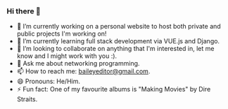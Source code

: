 ### Hi there 👋

- 🔭 I’m currently working on a personal website to host both private and public projects I'm working on!
- 🌱 I’m currently learning full stack development via VUE.js and Django.
- 👯 I’m looking to collaborate on anything that I'm interested in, let me know and I might work with you :).
- 💬 Ask me about networking programming.
- 📫 How to reach me: baileyeditor@gmail.com.
- 😄 Pronouns: He/Him.
- ⚡ Fun fact: One of my favourite albums is "Making Movies" by Dire Straits.

<!--
**bailey-f/bailey-f** is a ✨ _special_ ✨ repository because its `README.md` (this file) appears on your GitHub profile.

Here are some ideas to get you started:

- 🔭 I’m currently working on ...
- 🌱 I’m currently learning ...
- 👯 I’m looking to collaborate on ...
- 🤔 I’m looking for help with ...
- 💬 Ask me about ...
- 📫 How to reach me: ...
- 😄 Pronouns: ...
- ⚡ Fun fact: ...
-->
